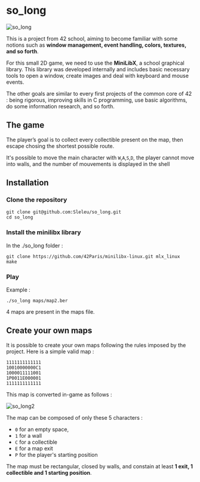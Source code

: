 # so_long

![so_long](https://user-images.githubusercontent.com/93100775/185695087-91a9f101-d4e8-40fd-aafa-f4625fa6d755.jpg)

This is a project from 42 school, aiming to become familiar with some notions such as **window management, event handling, colors, textures, and so forth**.

For this small 2D game, we need to use the **MiniLibX**, a school graphical library. This library was developed internally and includes basic necessary tools to open a window, create images and deal with keyboard and mouse events.

The other goals are similar to every first projects of the common core of 42 : being rigorous, improving skills in C programming, use basic algorithms, do some information research, and so forth.

## The game

The player’s goal is to collect every collectible present on the map, then escape chosing the shortest possible route.

It's possible to move the main character with `W`,`A`,`S`,`D`, the player cannot move into walls, and the number of mouvements is displayed in the shell

## Installation

### Clone the repository

```shell
git clone git@github.com:Sleleu/so_long.git
cd so_long
```

### Install the minilibx library

In the ./so_long folder :

```shell
git clone https://github.com/42Paris/minilibx-linux.git mlx_linux
make
```
### Play

Example :

```shell
./so_long maps/map2.ber
```

4 maps are present in the maps file.

## Create your own maps

It is possible to create your own maps following the rules imposed by the project. Here is a simple valid map :

```shell
1111111111111
10010000000C1
1000011111001
1P0011E000001
1111111111111
```

This map is converted in-game as follows :

![so_long2](https://user-images.githubusercontent.com/93100775/185700334-629aab75-c572-4dd4-a88a-207463c6ccbe.jpg)


The map can be composed of only these 5 characters :
- `0` for an empty space,
- `1` for a wall
- `C` for a collectible
- `E` for a map exit
- `P` for the player's starting position

The map must be rectangular, closed by walls, and constain at least **1 exit, 1 collectible and 1 starting position**.
